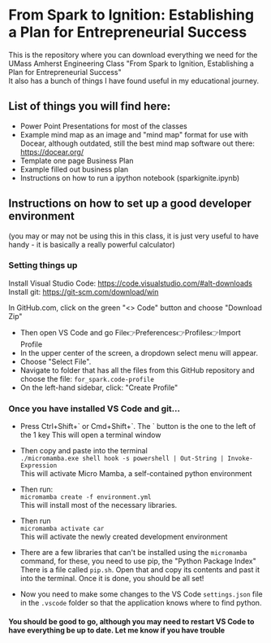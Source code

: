 # From Spark to Ignition: Establishing a Plan for Entrepreneurial Success
This is the repository where you can download everything we need for the UMass Amherst Engineering Class "From Spark to Ignition, Establishing a Plan for Entrepreneurial Success"  
It also has a bunch of things I have found useful in my educational journey.  

## List of things you will find here:  
-  Power Point Presentations for most of the classes  
-  Example mind map as an image and "mind map" format for use with Docear, although outdated, still the best mind map software out there: https://docear.org/  
-  Template one page Business Plan  
-  Example filled out business plan 
-  Instructions on how to run a ipython notebook (sparkignite.ipynb)  

## Instructions on how to set up a good developer environment 
(you may or may not be using this in this class, it is just very useful to have handy - it is basically a really powerful calculator)  
### Setting things up  
Install Visual Studio Code: https://code.visualstudio.com/#alt-downloads  
Install git: https://git-scm.com/download/win  

In GitHub.com, click on the green "<> Code" button and choose "Download Zip"

-  Then open VS Code and go File👉Preferences👉Profiles👉Import Profile  
- In the upper center of the screen, a dropdown select menu will appear.  
-  Choose "Select File".  
-  Navigate to folder that has all the files from this GitHub repository and choose the file: `for_spark.code-profile`  
-  On the left-hand sidebar, click: "Create Profile"  


### Once you have installed VS Code and git...

-  Press Ctrl+Shift+\` or Cmd+Shift+\`. The \` button is the one to the left of the 1 key
This will open a terminal window  
-  Then copy and paste into the terminal  
`./micromamba.exe shell hook -s powershell | Out-String | Invoke-Expression`  
This will activate Micro Mamba, a self-contained python environment  
-  Then run:  
`micromamba create -f environment.yml`  
This will install most of the necessary libraries.  
-  Then run  
`micromamba activate car `  
This will activate the newly created development environment  
-  There are a few libraries that can't be installed using the `micromamba` command, for these, you need to use pip, the "Python Package Index"    
There is a file called `pip.sh`.  Open that and copy its contents and past it into the terminal.  Once it is done, you should be all set!  

-  Now you need to make some changes to the VS Code `settings.json` file in the `.vscode` folder so that the application knows where to find python.

#### You should be good to go, although you may need to restart VS Code to have everything be up to date.  Let me know if you have trouble  
